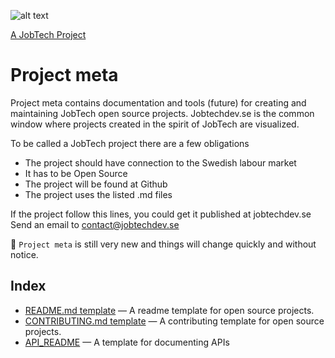 ![alt text][logo]

[logo]: https://github.com/MagnumOpuses/project-meta/blob/master/img/jobtechdev_black.png "JobTech dev logo"
[A JobTech Project]( https://www.jobtechdev.se)
# Project meta

Project meta contains documentation and tools (future) for creating and maintaining JobTech open source projects.
Jobtechdev.se is the common window where projects created in the spirit of JobTech are visualized.

To be called a JobTech project there are a few obligations
* The project should have connection to the Swedish labour market
* It has to be Open Source
* The project will be found at Github
* The project uses the listed .md files

If the project follow this lines, you could get it published at jobtechdev.se  
Send an email to <contact@jobtechdev.se>



:construction: `Project meta` is still very new and things will change quickly and without notice.

## Index

- [README.md template](README_TEMPLATE.md) &mdash; A readme template for open source projects.
- [CONTRIBUTING.md template](CONTRIBUTING_TEMPLATE.md) &mdash; A contributing template for open source projects.
- [API_README](API%20_README.md) &mdash; A template for documenting APIs
